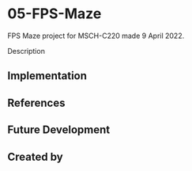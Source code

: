 # 05-FPS-Maze
FPS Maze project for MSCH-C220 made 9 April 2022.

Description

## Implementation

## References

## Future Development

## Created by
